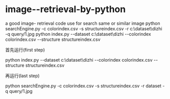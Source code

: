 # image--retrieval-by-python
a good image- retrieval code use for search  same or similar image 
python searchEngine.py -c colorindex.csv -s structureindex.csv -r c:\dataset\dizhi  -q query/1.jpg 
python index.py --dataset c:\dataset\dizhi  --colorindex colorindex.csv --structure structureindex.csv



首先运行(first step)

python index.py --dataset c:\dataset\dizhi  --colorindex colorindex.csv --structure structureindex.csv

再运行(last step)

python searchEngine.py -c colorindex.csv -s structureindex.csv -r dataset -q query/1.jpg 
